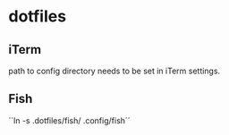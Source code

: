 # dotfiles

## iTerm

path to config directory needs to be set in iTerm settings.

## Fish

´´ln -s .dotfiles/fish/ .config/fish´´
